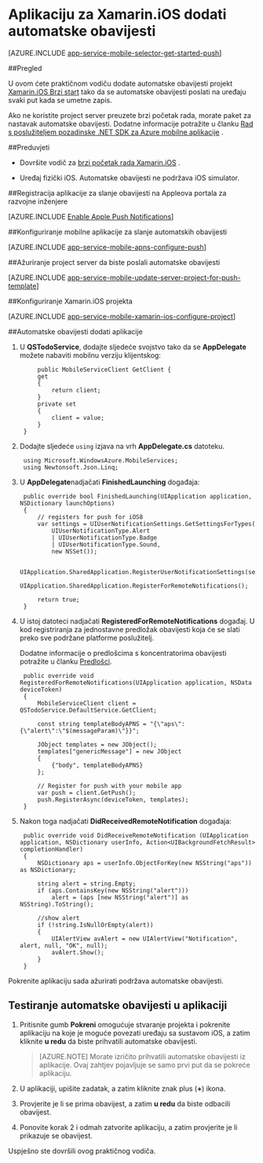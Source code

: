 <properties
    pageTitle="Automatske obavijesti dodati aplikacije Xamarin.iOS sa servisom Azure aplikacije"
    description="Saznajte kako koristiti aplikacije servisa za Azure automatske obavijesti poslati Xamarin.iOS aplikacije"
    services="app-service\mobile"
    documentationCenter="xamarin"
    authors="ysxu"
    manager="dwrede"
    editor=""/>

<tags
    ms.service="app-service-mobile"
    ms.workload="mobile"
    ms.tgt_pltfrm="mobile-xamarin-ios"
    ms.devlang="dotnet"
    ms.topic="article"
    ms.date="10/12/2016"
    ms.author="yuaxu"/>

# <a name="add-push-notifications-to-your-xamarinios-app"></a>Aplikaciju za Xamarin.iOS dodati automatske obavijesti

[AZURE.INCLUDE [app-service-mobile-selector-get-started-push](../../includes/app-service-mobile-selector-get-started-push.md)]

##<a name="overview"></a>Pregled

U ovom ćete praktičnom vodiču dodate automatske obavijesti projekt [Xamarin.iOS Brzi start](app-service-mobile-xamarin-ios-get-started.md) tako da se automatske obavijesti poslati na uređaju svaki put kada se umetne zapis.

Ako ne koristite project server preuzete brzi početak rada, morate paket za nastavak automatske obavijesti. Dodatne informacije potražite u članku [Rad s poslužiteljem pozadinske .NET SDK za Azure mobilne aplikacije](app-service-mobile-dotnet-backend-how-to-use-server-sdk.md) .

##<a name="prerequisites"></a>Preduvjeti

* Dovršite vodič za [brzi početak rada Xamarin.iOS](app-service-mobile-xamarin-ios-get-started.md) .

* Uređaj fizički iOS. Automatske obavijesti ne podržava iOS simulator.

##<a name="register-the-app-for-push-notifications-on-apples-developer-portal"></a>Registracija aplikacije za slanje obavijesti na Appleova portala za razvojne inženjere

[AZURE.INCLUDE [Enable Apple Push Notifications](../../includes/enable-apple-push-notifications.md)]

##<a name="configure-your-mobile-app-to-send-push-notifications"></a>Konfiguriranje mobilne aplikacije za slanje automatskih obavijesti

[AZURE.INCLUDE [app-service-mobile-apns-configure-push](../../includes/app-service-mobile-apns-configure-push.md)]

##<a name="update-the-server-project-to-send-push-notifications"></a>Ažuriranje project server da biste poslali automatske obavijesti

[AZURE.INCLUDE [app-service-mobile-update-server-project-for-push-template](../../includes/app-service-mobile-update-server-project-for-push-template.md)]

##<a name="configure-your-xamarinios-project"></a>Konfiguriranje Xamarin.iOS projekta

[AZURE.INCLUDE [app-service-mobile-xamarin-ios-configure-project](../../includes/app-service-mobile-xamarin-ios-configure-project.md)]

##<a name="add-push-notifications-to-your-app"></a>Automatske obavijesti dodati aplikacije

1. U **QSTodoService**, dodajte sljedeće svojstvo tako da se **AppDelegate** možete nabaviti mobilnu verziju klijentskog:

            public MobileServiceClient GetClient {
            get
            {
                return client;
            }
            private set
            {
                client = value;
            }
        }

1. Dodajte sljedeće `using` izjava na vrh **AppDelegate.cs** datoteku.

        using Microsoft.WindowsAzure.MobileServices;
        using Newtonsoft.Json.Linq;

2. U **AppDelegate**nadjačati **FinishedLaunching** događaja:

        public override bool FinishedLaunching(UIApplication application, NSDictionary launchOptions)
        {
            // registers for push for iOS8
            var settings = UIUserNotificationSettings.GetSettingsForTypes(
                UIUserNotificationType.Alert
                | UIUserNotificationType.Badge
                | UIUserNotificationType.Sound,
                new NSSet());

            UIApplication.SharedApplication.RegisterUserNotificationSettings(settings);
            UIApplication.SharedApplication.RegisterForRemoteNotifications();

            return true;
        }

3. U istoj datoteci nadjačati **RegisteredForRemoteNotifications** događaj. U kod registriranja za jednostavne predložak obavijesti koja će se slati preko sve podržane platforme poslužitelj.

    Dodatne informacije o predlošcima s koncentratorima obavijesti potražite u članku [Predlošci](../notification-hubs/notification-hubs-templates-cross-platform-push-messages.md).


        public override void RegisteredForRemoteNotifications(UIApplication application, NSData deviceToken)
        {
            MobileServiceClient client = QSTodoService.DefaultService.GetClient;

            const string templateBodyAPNS = "{\"aps\":{\"alert\":\"$(messageParam)\"}}";

            JObject templates = new JObject();
            templates["genericMessage"] = new JObject
            {
                {"body", templateBodyAPNS}
            };

            // Register for push with your mobile app
            var push = client.GetPush();
            push.RegisterAsync(deviceToken, templates);
        }


4. Nakon toga nadjačati **DidReceivedRemoteNotification** događaja:

        public override void DidReceiveRemoteNotification (UIApplication application, NSDictionary userInfo, Action<UIBackgroundFetchResult> completionHandler)
        {
            NSDictionary aps = userInfo.ObjectForKey(new NSString("aps")) as NSDictionary;

            string alert = string.Empty;
            if (aps.ContainsKey(new NSString("alert")))
                alert = (aps [new NSString("alert")] as NSString).ToString();

            //show alert
            if (!string.IsNullOrEmpty(alert))
            {
                UIAlertView avAlert = new UIAlertView("Notification", alert, null, "OK", null);
                avAlert.Show();
            }
        }

Pokrenite aplikaciju sada ažurirati podržava automatske obavijesti.

## <a name="test"></a>Testiranje automatske obavijesti u aplikaciji

1. Pritisnite gumb **Pokreni** omogućuje stvaranje projekta i pokrenite aplikaciju na koje je moguće povezati uređaju sa sustavom iOS, a zatim kliknite **u redu** da biste prihvatili automatske obavijesti.

    > [AZURE.NOTE] Morate izričito prihvatili automatske obavijesti iz aplikacije. Ovaj zahtjev pojavljuje se samo prvi put da se pokreće aplikaciju.

2. U aplikaciji, upišite zadatak, a zatim kliknite znak plus (**+**) ikona.

3. Provjerite je li se prima obavijest, a zatim **u redu** da biste odbacili obavijest.

4. Ponovite korak 2 i odmah zatvorite aplikaciju, a zatim provjerite je li prikazuje se obavijest.

Uspješno ste dovršili ovog praktičnog vodiča.

<!-- Images. -->

<!-- URLs. -->



